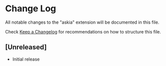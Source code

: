 # Change Log

All notable changes to the "askia" extension will be documented in this file.

Check [Keep a Changelog](http://keepachangelog.com/) for recommendations on how to structure this file.

## [Unreleased]

- Initial release